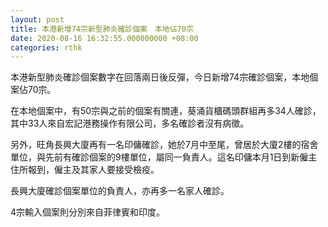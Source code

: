 ```yaml
---
layout: post
title: 本港新增74宗新型肺炎確診個案　本地佔70宗
date: 2020-08-16 16:32:55.000000000 +08:00
categories: rthk
---
```


本港新型肺炎確診個案數字在回落兩日後反彈，今日新增74宗確診個案，本地個案佔70宗。

在本地個案中，有50宗與之前的個案有關連，葵涌貨櫃碼頭群組再多34人確診，其中33人來自宏記港務操作有限公司，多名確診者沒有病徵。

另外，旺角長興大廈再有一名印傭確診，她於7月中至尾，曾居於大廈2樓的宿舍單位，與先前有確診個案的9樓單位，屬同一負責人。這名印傭本月1日到新僱主住所報到，僱主及其家人要接受檢疫。

長興大廈確診個案單位的負責人，亦再多一名家人確診。

4宗輸入個案則分別來自菲律賓和印度。
